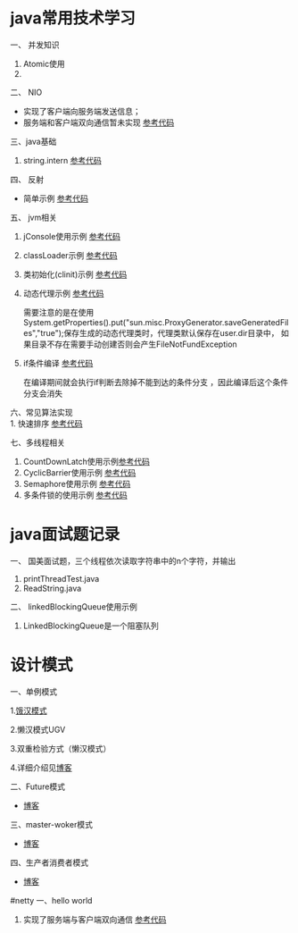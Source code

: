 # java常用技术学习

 一、 并发知识
   1. Atomic使用
   2.
 二、 NIO
 - 实现了客户端向服务端发送信息；
 - 服务端和客户端双向通信暂未实现
 [参考代码](https://github.com/iqijun/javastudy/tree/master/src/main/java/com/fullstacker/study/course/nio)

 三、java基础
   1. string.intern [参考代码](https://github.com/iqijun/javastudy/tree/master/src/main/java/com/fullstacker/study/course/JAVASE/string/StringInternTest)
 

 四、 反射
- 简单示例
  [参考代码](https://github.com/iqijun/javastudy/tree/master/src/main/java/com/fullstacker/study/course/reflect)

五、 jvm相关
   1.  jConsole使用示例
       [参考代码](https://github.com/iqijun/javastudy/tree/master/src/main/java/com/fullstacker/study/course/jconsoleTest)
   2. classLoader示例
        [参考代码](https://github.com/iqijun/javastudy/tree/master/src/main/java/com/fullstacker/study/course/jvm/ClassLoaderTest.java)
   3. 类初始化(clinit)示例
        [参考代码](https://github.com/iqijun/javastudy/tree/master/src/main/java/com/fullstacker/study/course/jvm/ClinitTest.java)
   4. 动态代理示例
        [参考代码](https://github.com/iqijun/javastudy/tree/master/src/main/java/com/fullstacker/study/course/jvm/DynmicProxyTest.java)
        
        需要注意的是在使用System.getProperties().put("sun.misc.ProxyGenerator.saveGeneratedFiles","true");保存生成的动态代理类时，代理类默认保存在user.dir目录中，
        如果目录不存在需要手动创建否则会产生FileNotFundException
   5. if条件编译
     [参考代码](https://github.com/iqijun/javastudy/tree/master/src/main/java/com/fullstacker/study/course/jvm/IfComplieTest.java)
    
        在编译期间就会执行if判断去除掉不能到达的条件分支 ，因此编译后这个条件分支会消失
        
六、常见算法实现    
    1. 快速排序  [参考代码](https://github.com/iqijun/javastudy/tree/master/src/main/java/com/fullstacker/study/course/algorithm/QuickSort.java)
    
七、多线程相关
1. CountDownLatch使用示例[参考代码](https://github.com/iqijun/javastudy/tree/master/src/main/java/com/fullstacker/study/course/concurrent/CountDownLatchTest.java)
2. CyclicBarrier使用示例    [参考代码](https://github.com/iqijun/javastudy/tree/master/src/main/java/com/fullstacker/study/course/concurrent/CyclicBarrierTest.java)
3. Semaphore使用示例    [参考代码](https://github.com/iqijun/javastudy/tree/master/src/main/java/com/fullstacker/study/course/concurrent/SemaphoreTest.java)
3. 多条件锁的使用示例    [参考代码](https://github.com/iqijun/javastudy/tree/master/src/main/java/com/fullstacker/study/course/concurrent/ReentrantLockDemo.java)

# java面试题记录
一、 国美面试题，三个线程依次读取字符串中的n个字符，并输出
   1. printThreadTest.java
   2. ReadString.java
   
二、 linkedBlockingQueue使用示例
   1. LinkedBlockingQueue是一个阻塞队列

# 设计模式
一、单例模式

1.[饿汉模式](https://github.com/iqijun/javastudy/tree/master/src/main/java/com/fullstacker/study/designpattern/singleton)

2.懒汉模式UGV

3.双重检验方式（懒汉模式）

4.详细介绍见[博客](http://www.full-stacker.com/archives/256)

二、Future模式

- [博客](http://www.full-stacker.com/archives/271)

三、master-woker模式

- [博客](http://www.full-stacker.com/archives/274)

四、生产者消费者模式

- [博客](http://www.full-stacker.com/archives/279)

#netty
一、hello world

1. 实现了服务端与客户端双向通信 [参考代码](https://github.com/iqijun/javastudy/tree/b47bb5c04988c61e660e20c548874ae960211df4/src/main/java/com/fullstacker/study/course/netty/discardServe)
